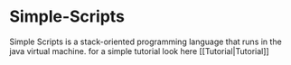 Simple-Scripts
==============

Simple Scripts is a stack-oriented programming language that runs in the java virtual machine.
for a simple tutorial look here [[Tutorial|Tutorial]]
